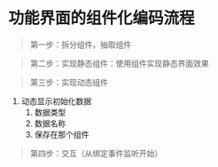 # 功能界面的组件化编码流程

>第一步：拆分组件，抽取组件



>第二步：实现静态组件：使用组件实现静态界面效果





>第三步：实现动态组件

1. 动态显示初始化数据
   1. 数据类型
   2. 数据名称
   3. 保存在那个组件



>第四步：交互（从绑定事件监听开始）